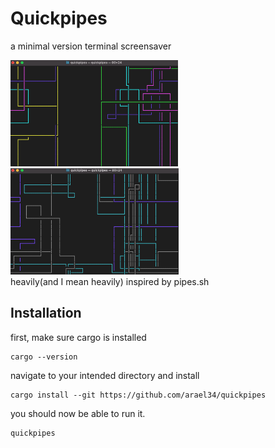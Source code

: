 # Quickpipes
a minimal version terminal screensaver
<div>
    <img src="images/q1.png" height=170 />
    <img src="images/q2.png" height=170 />
</div>
heavily(and I mean heavily) inspired by pipes.sh

## Installation
first, make sure cargo is installed
```
cargo --version
```

navigate to your intended directory and install
```
cargo install --git https://github.com/arael34/quickpipes
```

you should now be able to run it.
```
quickpipes
```
